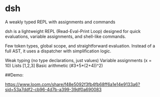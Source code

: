 # dsh
A weakly typed REPL with assignments and commands

dsh is a lightweight REPL (Read-Eval-Print Loop) designed for quick evaluations, variable assignments, and shell-like commands.

Few token types, global scope, and straightforward evaluation.
Instead of a full AST, it uses a dispatcher with simplification logic.

Weak typing (no type declarations, just values)
Variable assignments (x = 10)
Lists [1,2,3]
Basic arithmetic (#3+5*(2+4))^2)

##Demo:

https://www.loom.com/share/f48e5092f3fb4fb68ff6a1e14e9133a6?sid=53a7ddf2-cb96-4d7b-a399-39df0a690083
